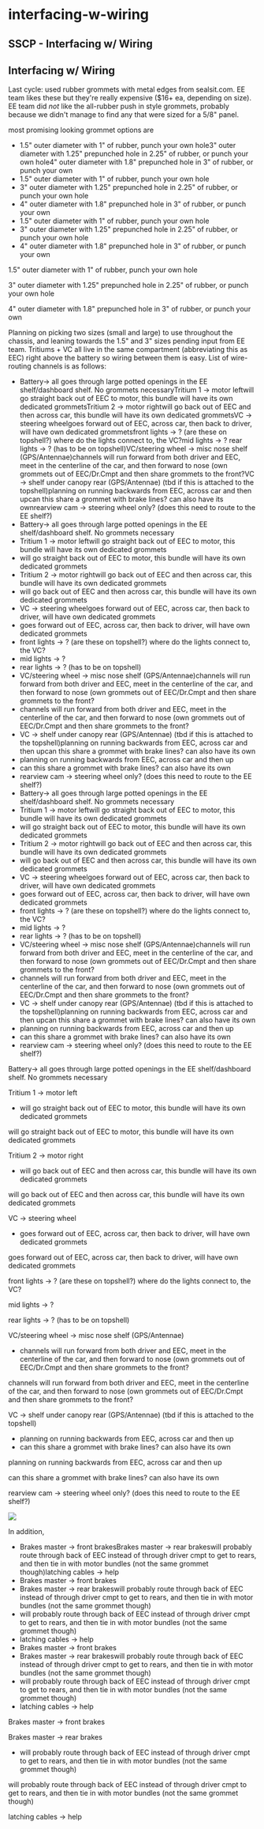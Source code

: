 # interfacing-w-wiring

## SSCP - Interfacing w/ Wiring

## Interfacing w/ Wiring

Last cycle: used rubber grommets with metal edges from sealsit.com. EE team likes these but they're really expensive ($16+ ea, depending on size).  EE team did _not_ like the all-rubber push in style grommets, probably because we didn't manage to find any that were sized for a 5/8" panel.

most promising looking grommet options are&#x20;

* 1.5" outer diameter with 1" of rubber, punch your own hole3" outer diameter with 1.25" prepunched hole in 2.25" of rubber, or punch your own hole4" outer diameter with 1.8" prepunched hole in 3" of rubber, or punch your own
* 1.5" outer diameter with 1" of rubber, punch your own hole
* 3" outer diameter with 1.25" prepunched hole in 2.25" of rubber, or punch your own hole
* 4" outer diameter with 1.8" prepunched hole in 3" of rubber, or punch your own
* 1.5" outer diameter with 1" of rubber, punch your own hole
* 3" outer diameter with 1.25" prepunched hole in 2.25" of rubber, or punch your own hole
* 4" outer diameter with 1.8" prepunched hole in 3" of rubber, or punch your own

1.5" outer diameter with 1" of rubber, punch your own hole

3" outer diameter with 1.25" prepunched hole in 2.25" of rubber, or punch your own hole

4" outer diameter with 1.8" prepunched hole in 3" of rubber, or punch your own

Planning on picking two sizes (small and large) to use throughout the chassis, and leaning towards the 1.5" and 3" sizes pending input from EE team. Tritiums + VC all live in the same compartment (abbreviating this as EEC) right above the battery so wiring between them is easy. List of wire-routing channels is as follows:

* Battery-> all goes through large potted openings in the EE shelf/dashboard shelf. No grommets necessaryTritium 1 -> motor leftwill go straight back out of EEC to motor, this bundle will have its own dedicated grommetsTritium 2 -> motor rightwill go back out of EEC and then across car, this bundle will have its own dedicated grommetsVC -> steering wheelgoes forward out of EEC, across car, then back to driver, will have own dedicated grommetsfront lights -> ? (are these on topshell?) where do the lights connect to, the VC?mid lights -> ? rear lights -> ? (has to be on topshell)VC/steering wheel -> misc nose shelf (GPS/Antennae)channels will run forward from both driver and EEC, meet in the centerline of the car, and then forward to nose (own grommets out of EEC/Dr.Cmpt and then share grommets to the front?VC -> shelf under canopy rear (GPS/Antennae) (tbd if this is attached to the topshell)planning on running backwards from EEC, across car and then upcan this share a grommet with brake lines? can also have its ownrearview cam -> steering wheel only? (does this need to route to the EE shelf?)
* Battery-> all goes through large potted openings in the EE shelf/dashboard shelf. No grommets necessary
* Tritium 1 -> motor leftwill go straight back out of EEC to motor, this bundle will have its own dedicated grommets
* will go straight back out of EEC to motor, this bundle will have its own dedicated grommets
* Tritium 2 -> motor rightwill go back out of EEC and then across car, this bundle will have its own dedicated grommets
* will go back out of EEC and then across car, this bundle will have its own dedicated grommets
* VC -> steering wheelgoes forward out of EEC, across car, then back to driver, will have own dedicated grommets
* goes forward out of EEC, across car, then back to driver, will have own dedicated grommets
* front lights -> ? (are these on topshell?) where do the lights connect to, the VC?
* mid lights -> ?&#x20;
* rear lights -> ? (has to be on topshell)
* VC/steering wheel -> misc nose shelf (GPS/Antennae)channels will run forward from both driver and EEC, meet in the centerline of the car, and then forward to nose (own grommets out of EEC/Dr.Cmpt and then share grommets to the front?
* channels will run forward from both driver and EEC, meet in the centerline of the car, and then forward to nose (own grommets out of EEC/Dr.Cmpt and then share grommets to the front?
* VC -> shelf under canopy rear (GPS/Antennae) (tbd if this is attached to the topshell)planning on running backwards from EEC, across car and then upcan this share a grommet with brake lines? can also have its own
* planning on running backwards from EEC, across car and then up
* can this share a grommet with brake lines? can also have its own
* rearview cam -> steering wheel only? (does this need to route to the EE shelf?)
* Battery-> all goes through large potted openings in the EE shelf/dashboard shelf. No grommets necessary
* Tritium 1 -> motor leftwill go straight back out of EEC to motor, this bundle will have its own dedicated grommets
* will go straight back out of EEC to motor, this bundle will have its own dedicated grommets
* Tritium 2 -> motor rightwill go back out of EEC and then across car, this bundle will have its own dedicated grommets
* will go back out of EEC and then across car, this bundle will have its own dedicated grommets
* VC -> steering wheelgoes forward out of EEC, across car, then back to driver, will have own dedicated grommets
* goes forward out of EEC, across car, then back to driver, will have own dedicated grommets
* front lights -> ? (are these on topshell?) where do the lights connect to, the VC?
* mid lights -> ?&#x20;
* rear lights -> ? (has to be on topshell)
* VC/steering wheel -> misc nose shelf (GPS/Antennae)channels will run forward from both driver and EEC, meet in the centerline of the car, and then forward to nose (own grommets out of EEC/Dr.Cmpt and then share grommets to the front?
* channels will run forward from both driver and EEC, meet in the centerline of the car, and then forward to nose (own grommets out of EEC/Dr.Cmpt and then share grommets to the front?
* VC -> shelf under canopy rear (GPS/Antennae) (tbd if this is attached to the topshell)planning on running backwards from EEC, across car and then upcan this share a grommet with brake lines? can also have its own
* planning on running backwards from EEC, across car and then up
* can this share a grommet with brake lines? can also have its own
* rearview cam -> steering wheel only? (does this need to route to the EE shelf?)

Battery-> all goes through large potted openings in the EE shelf/dashboard shelf. No grommets necessary

Tritium 1 -> motor left

* will go straight back out of EEC to motor, this bundle will have its own dedicated grommets

will go straight back out of EEC to motor, this bundle will have its own dedicated grommets

Tritium 2 -> motor right

* will go back out of EEC and then across car, this bundle will have its own dedicated grommets

will go back out of EEC and then across car, this bundle will have its own dedicated grommets

VC -> steering wheel

* goes forward out of EEC, across car, then back to driver, will have own dedicated grommets

goes forward out of EEC, across car, then back to driver, will have own dedicated grommets

front lights -> ? (are these on topshell?) where do the lights connect to, the VC?

mid lights -> ?&#x20;

rear lights -> ? (has to be on topshell)

VC/steering wheel -> misc nose shelf (GPS/Antennae)

* channels will run forward from both driver and EEC, meet in the centerline of the car, and then forward to nose (own grommets out of EEC/Dr.Cmpt and then share grommets to the front?

channels will run forward from both driver and EEC, meet in the centerline of the car, and then forward to nose (own grommets out of EEC/Dr.Cmpt and then share grommets to the front?

VC -> shelf under canopy rear (GPS/Antennae) (tbd if this is attached to the topshell)

* planning on running backwards from EEC, across car and then up
* can this share a grommet with brake lines? can also have its own

planning on running backwards from EEC, across car and then up

can this share a grommet with brake lines? can also have its own

rearview cam -> steering wheel only? (does this need to route to the EE shelf?)

![](../../../../../assets/image_89d745ad1f.jpg)

In addition,

* Brakes master -> front brakesBrakes master -> rear brakeswill probably route through back of EEC instead of through driver cmpt to get to rears, and then tie in with motor bundles (not the same grommet though)latching cables -> help
* Brakes master -> front brakes
* Brakes master -> rear brakeswill probably route through back of EEC instead of through driver cmpt to get to rears, and then tie in with motor bundles (not the same grommet though)
* will probably route through back of EEC instead of through driver cmpt to get to rears, and then tie in with motor bundles (not the same grommet though)
* latching cables -> help
* Brakes master -> front brakes
* Brakes master -> rear brakeswill probably route through back of EEC instead of through driver cmpt to get to rears, and then tie in with motor bundles (not the same grommet though)
* will probably route through back of EEC instead of through driver cmpt to get to rears, and then tie in with motor bundles (not the same grommet though)
* latching cables -> help

Brakes master -> front brakes

Brakes master -> rear brakes

* will probably route through back of EEC instead of through driver cmpt to get to rears, and then tie in with motor bundles (not the same grommet though)

will probably route through back of EEC instead of through driver cmpt to get to rears, and then tie in with motor bundles (not the same grommet though)

latching cables -> help
